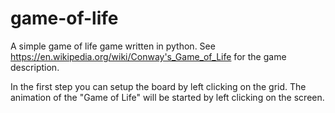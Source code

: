 # game-of-life
A simple game of life game written in python. See https://en.wikipedia.org/wiki/Conway's_Game_of_Life for the game description.

In the first step you can setup the board by left clicking on the grid. The animation of the "Game of Life" will be started by left clicking on the screen.
